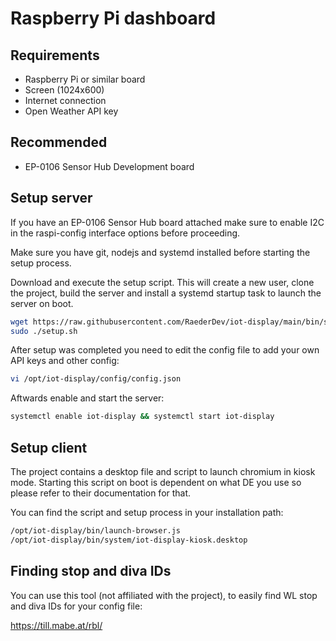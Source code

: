 # Raspberry Pi dashboard

## Requirements
 - Raspberry Pi or similar board
 - Screen (1024x600)
 - Internet connection
 - Open Weather API key

## Recommended
 - EP-0106 Sensor Hub Development board

## Setup server

If you have an EP-0106 Sensor Hub board attached make sure to enable I2C in the raspi-config
interface options before proceeding.

Make sure you have git, nodejs and systemd installed before starting the setup process.  

Download and execute the setup script. This will create a new user, clone the project,
build the server and install a systemd startup task to launch the server on boot.

```bash
wget https://raw.githubusercontent.com/RaederDev/iot-display/main/bin/setup.sh && chmod +x setup.sh
sudo ./setup.sh
```

After setup was completed you need to edit the config file to add your own API keys and other config:
```bash
vi /opt/iot-display/config/config.json
```

Aftwards enable and start the server:
```bash
systemctl enable iot-display && systemctl start iot-display
```

## Setup client

The project contains a desktop file and script to launch chromium in kiosk mode.
Starting this script on boot is dependent on what DE you use so please refer to their documentation for that.


You can find the script and setup process in your installation path:
```bash
/opt/iot-display/bin/launch-browser.js
/opt/iot-display/bin/system/iot-display-kiosk.desktop
```

## Finding stop and diva IDs
You can use this tool (not affiliated with the project), to easily find WL stop and diva IDs for your config file:
  
https://till.mabe.at/rbl/
